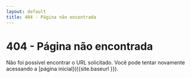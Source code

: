 ```yaml
---
layout: default
title: 404 - Página não encontrada
---
```

404 - Página não encontrada
====================
Não foi possível encontrar o URL solicitado. Você pode tentar novamente acessando a [página inicial]({{site.baseurl }}).
